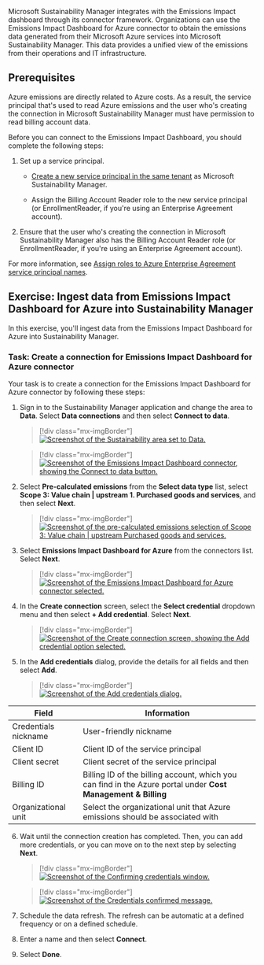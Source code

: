 Microsoft Sustainability Manager integrates with the Emissions Impact dashboard through its connector framework. Organizations can use the Emissions Impact Dashboard for Azure connector to obtain the emissions data generated from their Microsoft Azure services into Microsoft Sustainability Manager. This data provides a unified view of the emissions from their operations and IT infrastructure.

## Prerequisites

Azure emissions are directly related to Azure costs. As a result, the service principal that's used to read Azure emissions and the user who's creating the connection in Microsoft Sustainability Manager must have permission to read billing account data.

Before you can connect to the Emissions Impact Dashboard, you should complete the following steps:

1.  Set up a service principal.

    -   [Create a new service principal in the same tenant](/azure/active-directory/develop/howto-create-service-principal-portal?azure-portal=true#register-an-application-with-azure-ad-and-create-a-service-principal) as Microsoft Sustainability Manager.

    -   Assign the Billing Account Reader role to the new service principal (or EnrollmentReader, if you're using an Enterprise Agreement account).

1. Ensure that the user who's creating the connection in Microsoft Sustainability Manager also has the Billing Account Reader role (or EnrollmentReader, if you're using an Enterprise Agreement account).

For more information, see [Assign roles to Azure Enterprise Agreement service principal names](/azure/cost-management-billing/manage/assign-roles-azure-service-principals/?azure-portal=true).

## Exercise: Ingest data from Emissions Impact Dashboard for Azure into Sustainability Manager

In this exercise, you'll ingest data from the Emissions Impact Dashboard for Azure into Sustainability Manager.

### Task: Create a connection for Emissions Impact Dashboard for Azure connector

Your task is to create a connection for the Emissions Impact Dashboard for Azure connector by following these steps:

1.  Sign in to the Sustainability Manager application and change the area to **Data**. Select **Data connections** and then select **Connect to data**.

	> [!div class="mx-imgBorder"]
	> [![Screenshot of the Sustainability area set to Data.](../media/data.png)](../media/data.png#lightbox)

	> [!div class="mx-imgBorder"]
	> [![Screenshot of the Emissions Impact Dashboard connector, showing the Connect to data button.](../media/data-connections.png)](../media/data-connections.png#lightbox)

1.  Select **Pre-calculated emissions** from the **Select data type** list, select **Scope 3: Value chain | upstream 1. Purchased goods and services**, and then select **Next**.

	> [!div class="mx-imgBorder"]
	> [![Screenshot of the pre-calculated emissions selection of Scope 3: Value chain | upstream Purchased goods and services.](../media/data-type-select.png)](../media/data-type-select.png#lightbox)

1.  Select **Emissions Impact Dashboard for Azure** from the connectors list. Select **Next**.

	> [!div class="mx-imgBorder"]
	> [![Screenshot of the Emissions Impact Dashboard for Azure connector selected.](../media/connector.png)](../media/connector.png#lightbox)

1.  In the **Create connection** screen, select the **Select credential** dropdown menu and then select **+ Add credential**. Select **Next**.

	> [!div class="mx-imgBorder"]
	> [![Screenshot of the Create connection screen, showing the Add credential option selected.](../media/add-credential.png)](../media/add-credential.png#lightbox)

1.  In the **Add credentials** dialog, provide the details for all fields and then select **Add**.

	> [!div class="mx-imgBorder"]
	> [![Screenshot of the Add credentials dialog.](../media/credentials-dialog.png)](../media/credentials-dialog.png#lightbox)

|      Field                    |      Information                                                                                                             |
|-------------------------------|------------------------------------------------------------------------------------------------------------------------------|
|     Credentials   nickname    |     User-friendly nickname                                                                                                   |
|     Client   ID               |     Client ID of the service principal                                                                                       |
|     Client   secret           |     Client secret of the service principal                                                                                   |
|     Billing   ID              |     Billing ID of the billing account, which you can find in the Azure portal under **Cost Management & Billing**      |
|     Organizational unit       |     Select the organizational unit that Azure emissions should be associated with                                           |

6.  Wait until the connection creation has completed. Then, you can add more credentials, or you can move on to the next step by selecting **Next**.

	> [!div class="mx-imgBorder"]
	> [![Screenshot of the Confirming credentials window.](../media/confirm-credentials.png)](../media/confirm-credentials.png#lightbox)

	> [!div class="mx-imgBorder"]
	> [![Screenshot of the Credentials confirmed message.](../media/credentials-confirmed.png)](../media/credentials-confirmed.png#lightbox)

7.  Schedule the data refresh. The refresh can be automatic at a defined frequency or on a defined schedule.

8.  Enter a name and then select **Connect**.

9.  Select **Done**.
